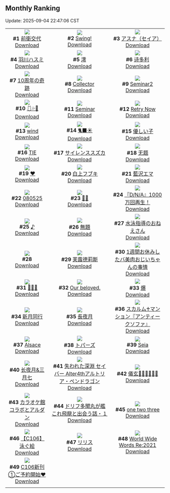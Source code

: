 ## Monthly Ranking
Update: 2025-09-04 22:47:06 CST

|      |      |      |
| :----: | :----: | :----: |
| ![](https://i.pixiv.re/c/240x480/img-master/img/2025/08/07/00/00/11/133571359_p0_master1200.jpg)<br>**#1** [前衛交代](https://www.pixiv.net/artworks/133571359)<br>[Download](https://i.pixiv.re/img-original/img/2025/08/07/00/00/11/133571359_p0.jpg) | ![](https://i.pixiv.re/c/240x480/img-master/img/2025/08/07/00/00/09/133571343_p0_master1200.jpg)<br>**#2** [Swing!](https://www.pixiv.net/artworks/133571343)<br>[Download](https://i.pixiv.re/img-original/img/2025/08/07/00/00/09/133571343_p0.png) | ![](https://i.pixiv.re/c/240x480/img-master/img/2025/08/07/00/00/18/133571436_p0_master1200.jpg)<br>**#3** [アスナ（セイア）](https://www.pixiv.net/artworks/133571436)<br>[Download](https://i.pixiv.re/img-original/img/2025/08/07/00/00/18/133571436_p0.png) |
| ![](https://i.pixiv.re/c/240x480/img-master/img/2025/08/06/12/23/59/133548341_p0_master1200.jpg)<br>**#4** [羽川ハスミ](https://www.pixiv.net/artworks/133548341)<br>[Download](https://i.pixiv.re/img-original/img/2025/08/06/12/23/59/133548341_p0.jpg) | ![](https://i.pixiv.re/c/240x480/img-master/img/2025/08/07/00/15/30/133572438_p0_master1200.jpg)<br>**#5** [澪](https://www.pixiv.net/artworks/133572438)<br>[Download](https://i.pixiv.re/img-original/img/2025/08/07/00/15/30/133572438_p0.jpg) | ![](https://i.pixiv.re/c/240x480/img-master/img/2025/08/07/14/47/34/133589150_p0_master1200.jpg)<br>**#6** [诗多利](https://www.pixiv.net/artworks/133589150)<br>[Download](https://i.pixiv.re/img-original/img/2025/08/07/14/47/34/133589150_p0.jpg) |
| ![](https://i.pixiv.re/c/240x480/img-master/img/2025/08/06/03/03/15/133539717_p0_master1200.jpg)<br>**#7** [10周年の奇跡](https://www.pixiv.net/artworks/133539717)<br>[Download](https://i.pixiv.re/img-original/img/2025/08/06/03/03/15/133539717_p0.jpg) | ![](https://i.pixiv.re/c/240x480/img-master/img/2025/08/06/00/24/46/133535742_p0_master1200.jpg)<br>**#8** [Collector](https://www.pixiv.net/artworks/133535742)<br>[Download](https://i.pixiv.re/img-original/img/2025/08/06/00/24/46/133535742_p0.png) | ![](https://i.pixiv.re/c/240x480/img-master/img/2025/08/08/00/00/15/133608172_p0_master1200.jpg)<br>**#9** [Seminar2](https://www.pixiv.net/artworks/133608172)<br>[Download](https://i.pixiv.re/img-original/img/2025/08/08/00/00/15/133608172_p0.png) |
| ![](https://i.pixiv.re/c/240x480/img-master/img/2025/08/07/00/01/57/133571771_p0_master1200.jpg)<br>**#10** [🩱💦🖤](https://www.pixiv.net/artworks/133571771)<br>[Download](https://i.pixiv.re/img-original/img/2025/08/07/00/01/57/133571771_p0.jpg) | ![](https://i.pixiv.re/c/240x480/img-master/img/2025/08/05/04/43/04/133504927_p0_master1200.jpg)<br>**#11** [Seminar](https://www.pixiv.net/artworks/133504927)<br>[Download](https://i.pixiv.re/img-original/img/2025/08/05/04/43/04/133504927_p0.png) | ![](https://i.pixiv.re/c/240x480/img-master/img/2025/08/08/00/09/14/133608940_p0_master1200.jpg)<br>**#12** [Retry Now](https://www.pixiv.net/artworks/133608940)<br>[Download](https://i.pixiv.re/img-original/img/2025/08/08/00/09/14/133608940_p0.jpg) |
| ![](https://i.pixiv.re/c/240x480/img-master/img/2025/08/07/23/10/11/133606059_p0_master1200.jpg)<br>**#13** [wind](https://www.pixiv.net/artworks/133606059)<br>[Download](https://i.pixiv.re/img-original/img/2025/08/07/23/10/11/133606059_p0.jpg) | ![](https://i.pixiv.re/c/240x480/img-master/img/2025/08/07/07/30/47/133580704_p0_master1200.jpg)<br>**#14** [🐈‍⬛☀️](https://www.pixiv.net/artworks/133580704)<br>[Download](https://i.pixiv.re/img-original/img/2025/08/07/07/30/47/133580704_p0.png) | ![](https://i.pixiv.re/c/240x480/img-master/img/2025/08/07/13/31/48/133587484_p0_master1200.jpg)<br>**#15** [優しい子](https://www.pixiv.net/artworks/133587484)<br>[Download](https://i.pixiv.re/img-original/img/2025/08/07/13/31/48/133587484_p0.png) |
| ![](https://i.pixiv.re/c/240x480/img-master/img/2025/08/07/00/45/59/133573600_p0_master1200.jpg)<br>**#16** [TIE](https://www.pixiv.net/artworks/133573600)<br>[Download](https://i.pixiv.re/img-original/img/2025/08/07/00/45/59/133573600_p0.png) | ![](https://i.pixiv.re/c/240x480/img-master/img/2025/08/07/00/00/06/133571301_p0_master1200.jpg)<br>**#17** [サイレンススズカ](https://www.pixiv.net/artworks/133571301)<br>[Download](https://i.pixiv.re/img-original/img/2025/08/07/00/00/06/133571301_p0.jpg) | ![](https://i.pixiv.re/c/240x480/img-master/img/2025/08/05/11/39/43/133511587_p0_master1200.jpg)<br>**#18** [无题](https://www.pixiv.net/artworks/133511587)<br>[Download](https://i.pixiv.re/img-original/img/2025/08/05/11/39/43/133511587_p0.png) |
| ![](https://i.pixiv.re/c/240x480/img-master/img/2025/08/07/00/00/08/133571324_p0_master1200.jpg)<br>**#19** [❤](https://www.pixiv.net/artworks/133571324)<br>[Download](https://i.pixiv.re/img-original/img/2025/08/07/00/00/08/133571324_p0.jpg) | ![](https://i.pixiv.re/c/240x480/img-master/img/2025/08/06/00/02/24/133534738_p0_master1200.jpg)<br>**#20** [白上フブキ](https://www.pixiv.net/artworks/133534738)<br>[Download](https://i.pixiv.re/img-original/img/2025/08/06/00/02/24/133534738_p0.png) | ![](https://i.pixiv.re/c/240x480/img-master/img/2025/08/08/00/00/08/133608107_p0_master1200.jpg)<br>**#21** [藍沢エマ](https://www.pixiv.net/artworks/133608107)<br>[Download](https://i.pixiv.re/img-original/img/2025/08/08/00/00/08/133608107_p0.png) |
| ![](https://i.pixiv.re/c/240x480/img-master/img/2025/08/05/01/49/36/133502063_p0_master1200.jpg)<br>**#22** [080525](https://www.pixiv.net/artworks/133502063)<br>[Download](https://i.pixiv.re/img-original/img/2025/08/05/01/49/36/133502063_p0.jpg) | ![](https://i.pixiv.re/c/240x480/img-master/img/2025/08/05/00/00/23/133498169_p0_master1200.jpg)<br>**#23** [🥵💦](https://www.pixiv.net/artworks/133498169)<br>[Download](https://i.pixiv.re/img-original/img/2025/08/05/00/00/23/133498169_p0.jpg) | ![](https://i.pixiv.re/c/240x480/img-master/img/2025/08/05/11/18/15/133511178_p0_master1200.jpg)<br>**#24** [『D/N/A』1000万回再生！](https://www.pixiv.net/artworks/133511178)<br>[Download](https://i.pixiv.re/img-original/img/2025/08/05/11/18/15/133511178_p0.png) |
| ![](https://i.pixiv.re/c/240x480/img-master/img/2025/08/07/20/17/58/133598626_p0_master1200.jpg)<br>**#25** [♪](https://www.pixiv.net/artworks/133598626)<br>[Download](https://i.pixiv.re/img-original/img/2025/08/07/20/17/58/133598626_p0.jpg) | ![](https://i.pixiv.re/c/240x480/img-master/img/2025/08/06/00/00/16/133534391_p0_master1200.jpg)<br>**#26** [無題](https://www.pixiv.net/artworks/133534391)<br>[Download](https://i.pixiv.re/img-original/img/2025/08/06/00/00/16/133534391_p0.jpg) | ![](https://i.pixiv.re/c/240x480/img-master/img/2025/08/05/18/03/07/133520091_p0_master1200.jpg)<br>**#27** [水泳指導のおねえさん](https://www.pixiv.net/artworks/133520091)<br>[Download](https://i.pixiv.re/img-original/img/2025/08/05/18/03/07/133520091_p0.jpg) |
| ![](https://s.pximg.net/common/images/limit_unviewable_s.png)<br>**#28** [](https://www.pixiv.net/artworks/133523680)<br>[Download](https://s.pximg.net/common/images/limit_unviewable_s.png) | ![](https://i.pixiv.re/c/240x480/img-master/img/2025/08/08/18/00/15/133630554_p0_master1200.jpg)<br>**#29** [芙露德莉斯](https://www.pixiv.net/artworks/133630554)<br>[Download](https://i.pixiv.re/img-original/img/2025/08/08/18/00/15/133630554_p0.jpg) | ![](https://i.pixiv.re/c/240x480/img-master/img/2025/08/07/00/01/03/133571647_p0_master1200.jpg)<br>**#30** [1週間お休みしたバ美肉おじいちゃんの事情](https://www.pixiv.net/artworks/133571647)<br>[Download](https://i.pixiv.re/img-original/img/2025/08/07/00/01/03/133571647_p0.jpg) |
| ![](https://i.pixiv.re/c/240x480/img-master/img/2025/08/08/00/00/13/133608158_p0_master1200.jpg)<br>**#31** [🤚🤚💦](https://www.pixiv.net/artworks/133608158)<br>[Download](https://i.pixiv.re/img-original/img/2025/08/08/00/00/13/133608158_p0.jpg) | ![](https://i.pixiv.re/c/240x480/img-master/img/2025/08/06/11/21/12/133547545_p0_master1200.jpg)<br>**#32** [Our beloved.](https://www.pixiv.net/artworks/133547545)<br>[Download](https://i.pixiv.re/img-original/img/2025/08/06/11/21/12/133547545_p0.png) | ![](https://i.pixiv.re/c/240x480/img-master/img/2025/09/01/02/11/27/133609192_p0_master1200.jpg)<br>**#33** [爆](https://www.pixiv.net/artworks/133609192)<br>[Download](https://i.pixiv.re/img-original/img/2025/09/01/02/11/27/133609192_p0.jpg) |
| ![](https://i.pixiv.re/c/240x480/img-master/img/2025/08/07/18/00/09/133593622_p0_master1200.jpg)<br>**#34** [新月同行](https://www.pixiv.net/artworks/133593622)<br>[Download](https://i.pixiv.re/img-original/img/2025/08/07/18/00/09/133593622_p0.jpg) | ![](https://i.pixiv.re/c/240x480/img-master/img/2025/08/07/00/00/11/133571360_p0_master1200.jpg)<br>**#35** [長夜月](https://www.pixiv.net/artworks/133571360)<br>[Download](https://i.pixiv.re/img-original/img/2025/08/07/00/00/11/133571360_p0.png) | ![](https://i.pixiv.re/c/240x480/img-master/img/2025/08/07/16/12/37/133591019_p0_master1200.jpg)<br>**#36** [スカルム♰マンション『アンティークソファ』](https://www.pixiv.net/artworks/133591019)<br>[Download](https://i.pixiv.re/img-original/img/2025/08/07/16/12/37/133591019_p0.jpg) |
| ![](https://i.pixiv.re/c/240x480/img-master/img/2025/08/08/10/53/22/133621073_p0_master1200.jpg)<br>**#37** [Alsace](https://www.pixiv.net/artworks/133621073)<br>[Download](https://i.pixiv.re/img-original/img/2025/08/08/10/53/22/133621073_p0.jpg) | ![](https://i.pixiv.re/c/240x480/img-master/img/2025/08/06/19/00/06/133558722_p0_master1200.jpg)<br>**#38** [トパーズ](https://www.pixiv.net/artworks/133558722)<br>[Download](https://i.pixiv.re/img-original/img/2025/08/06/19/00/06/133558722_p0.jpg) | ![](https://i.pixiv.re/c/240x480/img-master/img/2025/08/07/18/14/38/133594276_p0_master1200.jpg)<br>**#39** [Seia](https://www.pixiv.net/artworks/133594276)<br>[Download](https://i.pixiv.re/img-original/img/2025/08/07/18/14/38/133594276_p0.png) |
| ![](https://i.pixiv.re/c/240x480/img-master/img/2025/08/06/19/40/55/133560260_p0_master1200.jpg)<br>**#40** [长夜月&三月七](https://www.pixiv.net/artworks/133560260)<br>[Download](https://i.pixiv.re/img-original/img/2025/08/06/19/40/55/133560260_p0.jpg) | ![](https://i.pixiv.re/c/240x480/img-master/img/2025/08/06/00/00/23/133534446_p0_master1200.jpg)<br>**#41** [失われた深淵 セイバー Alter4thアルトリア・ペンドラゴン](https://www.pixiv.net/artworks/133534446)<br>[Download](https://i.pixiv.re/img-original/img/2025/08/06/00/00/23/133534446_p0.jpg) | ![](https://i.pixiv.re/c/240x480/img-master/img/2025/08/08/20/35/08/133636803_p0_master1200.jpg)<br>**#42** [儀玄👠👠👠✨✨✨](https://www.pixiv.net/artworks/133636803)<br>[Download](https://i.pixiv.re/img-original/img/2025/08/08/20/35/08/133636803_p0.jpg) |
| ![](https://i.pixiv.re/c/240x480/img-master/img/2025/08/07/21/05/50/133598536_p0_master1200.jpg)<br>**#43** [カラオケ館コラボとアルダン](https://www.pixiv.net/artworks/133598536)<br>[Download](https://i.pixiv.re/img-original/img/2025/08/07/21/05/50/133598536_p0.png) | ![](https://i.pixiv.re/c/240x480/img-master/img/2025/08/07/11/56/47/133585328_p0_master1200.jpg)<br>**#44** [ドリフ多聞丸が艦これ飛龍と出会う話・１](https://www.pixiv.net/artworks/133585328)<br>[Download](https://i.pixiv.re/img-original/img/2025/08/07/11/56/47/133585328_p0.jpg) | ![](https://i.pixiv.re/c/240x480/img-master/img/2025/08/07/00/02/32/133571831_p0_master1200.jpg)<br>**#45** [one two three](https://www.pixiv.net/artworks/133571831)<br>[Download](https://i.pixiv.re/img-original/img/2025/08/07/00/02/32/133571831_p0.jpg) |
| ![](https://i.pixiv.re/c/240x480/img-master/img/2025/08/09/00/00/32/133646178_p0_master1200.jpg)<br>**#46** [【C106】泳ぐ絵](https://www.pixiv.net/artworks/133646178)<br>[Download](https://i.pixiv.re/img-original/img/2025/08/09/00/00/32/133646178_p0.jpg) | ![](https://i.pixiv.re/c/240x480/img-master/img/2025/08/09/00/00/09/133646018_p0_master1200.jpg)<br>**#47** [リリス](https://www.pixiv.net/artworks/133646018)<br>[Download](https://i.pixiv.re/img-original/img/2025/08/09/00/00/09/133646018_p0.jpg) | ![](https://i.pixiv.re/c/240x480/img-master/img/2025/08/07/12/00/06/133585425_p0_master1200.jpg)<br>**#48** [World Wide Words Re:2021](https://www.pixiv.net/artworks/133585425)<br>[Download](https://i.pixiv.re/img-original/img/2025/08/07/12/00/06/133585425_p0.jpg) |
| ![](https://i.pixiv.re/c/240x480/img-master/img/2025/08/07/06/00/15/133579466_p0_master1200.jpg)<br>**#49** [C106新刊①ご予約開始♥](https://www.pixiv.net/artworks/133579466)<br>[Download](https://i.pixiv.re/img-original/img/2025/08/07/06/00/15/133579466_p0.jpg) |
|      |      |
